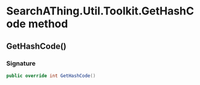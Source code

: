 # SearchAThing.Util.Toolkit.GetHashCode method
## GetHashCode()
### Signature
```csharp
public override int GetHashCode()
```
